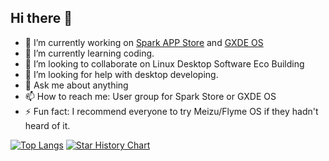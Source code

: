 ## Hi there 👋

<!--
**shenmo7192/shenmo7192** is a ✨ _special_ ✨ repository because its `README.md` (this file) appears on your GitHub profile.

Here are some ideas to get you started:
-->


- 🔭 I’m currently working on [Spark APP Store](https://github.com/spark-store-project/) and [GXDE OS](https://github.com/GXDE-OS/)
- 🌱 I’m currently learning coding. 
- 👯 I’m looking to collaborate on Linux Desktop Software Eco Building
- 🤔 I’m looking for help with desktop developing.
- 💬 Ask me about anything
- 📫 How to reach me: User group for Spark Store or GXDE OS
- ⚡ Fun fact: I recommend everyone to try Meizu/Flyme OS if they hadn't heard of it.

[![Top Langs](https://github-readme-stats.vercel.app/api/top-langs/?username=shenmo7192)](https://github.com/anuraghazra/github-readme-stats)
<a href="https://github.com/carterli">
  <picture>
    <source media="(prefers-color-scheme: dark)" srcset="https://github-readme-stats.vercel.app/api?username=shenmo7192&show_icons=true&theme=tokyonight" />
    <source media="(prefers-color-scheme: light)" srcset="https://github-readme-stats.vercel.app/api?username=shenmo7192&show_icons=true" />
    <img alt="Star History Chart" src="https://github-readme-stats.vercel.app/api?username=shenmo7192&show_icons=true" />
  </picture>
</a>
